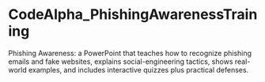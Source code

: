 # CodeAlpha_PhishingAwarenessTraining
Phishing Awareness: a PowerPoint that teaches how to recognize phishing emails and fake websites, explains social-engineering tactics, shows real-world examples, and includes interactive quizzes plus practical defenses.
